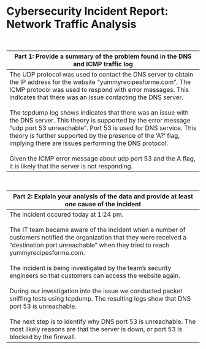 # Cybersecurity Incident Report: Network Traffic Analysis

<br>

| Part 1: Provide a summary of the problem found in the DNS and ICMP traffic log |
|---------------|
| The UDP protocol was used to contact the DNS server to obtain the IP address for the website “yummyrecipesforme.com”. The ICMP protocol was used to respond with error messages. This indicates that there was an issue contacting the DNS server. <br><br> The tcpdump log shows indicates that there was an issue with the DNS server. This theory is supported by the error message “udp port 53 unreachable”. Port 53 is used for DNS service. This theory is further supported by the presence of the ‘A?’ flag, implying there are issues performing the DNS protocol. <br><br>Given the ICMP error message about udp port 53 and the A flag, it is likely that the server is not responding. |

<br>

| Part 2: Explain your analysis of the data and provide at least one cause of the incident |
|---------------|
| The incident occured today at 1:24 pm. <br><br>The IT team became aware of the incident when a number of customers notified the organization that they were received a “destination port unreachable” when they tried to reach yummyrecipesforme.com.<br><br>The incident is being investigated by the team’s security engineers so that customers can access the website again.<br><br>During our investigation into the issue we conducted packet sniffing tests using tcpdump. The resulting logs show that DNS port 53 is unreachable.<br><br>The next step is to identify why DNS port 53 is unreachable. The most likely reasons are that the server is down, or port 53 is blocked by the firewall. |
